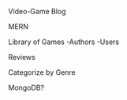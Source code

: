Video-Game Blog

MERN

Library of Games
  -Authors
  -Users

Reviews

Categorize by Genre

MongoDB?

